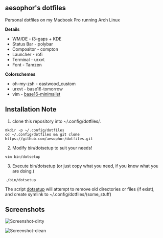## aesophor's dotfiles
Personal dotfiles on my Macbook Pro running Arch Linux
 
**Details**
* WM/DE      - i3-gaps + KDE
* Status Bar - polybar
* Compositor - compton
* Launcher   - rofi
* Terminal   - urxvt
* Font       - Tamzen

**Colorschemes**
* oh-my-zsh  - eastwood_custom
* urxvt      - base16-tomorrow
* vim        - [base16-minimalist](https://github.com/aesophor/base16-minimalist)


## Installation Note
1. clone this repository into ~/.config/dotfiles/.
```
mkdir -p ~/.config/dotfiles
cd ~/.config/dotfiles && git clone https://github.com/aesophor/dotfiles.git
```

2. Modify bin/dotsetup to suit your needs!
```
vim bin/dotsetup
```

3. Execute bin/dotsetup (or just copy what you need, if you know what you are doing.)
```
./bin/dotsetup
```
The script <a href="https://github.com/aesophor/dotfiles/blob/master/bin/dotsetup">dotsetup</a> 
will attempt to remove old directories or files (if exist), and create symlink to ~/.config/dotfiles/(some_stuff)
 
 
## Screenshots
![Screenshot-dirty](https://github.com/aesophor/dotfiles/raw/master/scrot/screenshot-dirty.png)
 
![Screenshot-clean](https://github.com/aesophor/dotfiles/raw/master/scrot/screenshot-clean.png)
